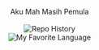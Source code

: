 <div align="center">
  
Aku Mah Masih Pemula <br><br>
![Repo History](https://github-readme-stats.vercel.app/api?username=hylmithecoder&show_icons=true&theme=gruvbox) <br>
![My Favorite Language](https://github-readme-stats.vercel.app/api/top-langs/?username=hylmithecoder&layout=pie&theme=dark)

</div>
